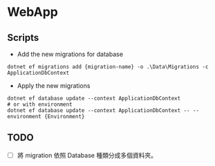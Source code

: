 ﻿# WebApp

## Scripts

- Add the new migrations for database

```shell
dotnet ef migrations add {migration-name} -o .\Data\Migrations -c ApplicationDbContext
```

- Apply the new migrations

```shell
dotnet ef database update --context ApplicationDbContext
# or with environment
dotnet ef database update --context ApplicationDbContext -- --environment {Environment}
```

## TODO

- [ ] 將 migration 依照 Database 種類分成多個資料夾。